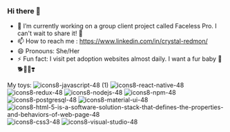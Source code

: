 ### Hi there 👋





- 🔭 I’m currently working on a group client project called Faceless Pro. I can't wait to share it! 🥰
- 📫 How to reach me : https://www.linkedin.com/in/crystal-redmon/
- 😄 Pronouns: She/Her
- ⚡ Fun fact: I visit pet adoption websites almost daily. I want a fur baby 🐶🐕🐾💩❣️

My toys: 
![icons8-javascript-48 (1)](https://user-images.githubusercontent.com/104024231/209696580-1acddec6-e213-4921-b5a6-123a3497fe62.png)
![icons8-react-native-48](https://user-images.githubusercontent.com/104024231/209697024-4fc347c1-2249-499e-8b02-6e41386b8055.png)
![icons8-redux-48](https://user-images.githubusercontent.com/104024231/209698557-8fca7a33-4834-4576-b91b-9721903e3855.png)
![icons8-nodejs-48](https://user-images.githubusercontent.com/104024231/209697244-08536ef7-cd80-4cad-af20-70d0f2fdd3ed.png)
![icons8-npm-48](https://user-images.githubusercontent.com/104024231/209697463-7168736b-ff79-4012-9212-061ae5a7e22b.png)
![icons8-postgresql-48](https://user-images.githubusercontent.com/104024231/209697290-7a010417-d3a6-4c19-911a-2a899ffba9dd.png)
![icons8-material-ui-48](https://user-images.githubusercontent.com/104024231/209701245-e76b9981-42ad-405f-90ed-d57fb30bf9c4.png)
![icons8-html-5-is-a-software-solution-stack-that-defines-the-properties-and-behaviors-of-web-page-48](https://user-images.githubusercontent.com/104024231/209701308-e889a27e-3850-4c70-b2cf-6a8fcc3ab915.png)
![icons8-css3-48](https://user-images.githubusercontent.com/104024231/209701344-1a239604-c4eb-4998-b4d7-5fad9372bc18.png)
![icons8-visual-studio-48](https://user-images.githubusercontent.com/104024231/209701604-b0ed7119-143c-48e9-ae45-907126f4e36f.png)
